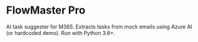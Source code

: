 # FlowMaster Pro
AI task suggester for M365. Extracts tasks from mock emails using Azure AI (or hardcoded demo). Run with Python 3.8+.
